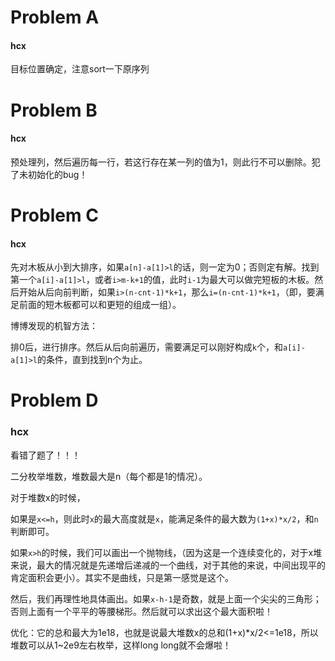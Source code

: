 # Problem A

#### hcx

目标位置确定，注意sort一下原序列

# Problem B

#### hcx

预处理列，然后遍历每一行，若这行存在某一列的值为1，则此行不可以删除。犯了未初始化的bug！

# Problem C

#### hcx

先对木板从小到大排序，如果`a[n]-a[1]>l`的话，则一定为0；否则定有解。找到第一个`a[i]-a[1]>l`，或者`i>m-k+1`的值，此时`i-1`为最大可以做完短板的木板。然后开始从后向前判断，如果`i>(n-cnt-1)*k+1`，那么`i=(n-cnt-1)*k+1`，（即，要满足前面的短木板都可以和更短的组成一组）。



博博发现的机智方法：

排0后，进行排序。然后从后向前遍历，需要满足可以刚好构成`k`个，和`a[i]-a[1]>l`的条件，直到找到n个为止。

# Problem D


### hcx

看错了题了！！！

二分枚举堆数，堆数最大是n（每个都是1的情况）。

对于堆数x的时候，

如果是`x<=h`，则此时`x`的最大高度就是`x`，能满足条件的最大数为`(1+x)*x/2`，和`n`判断即可。

如果`x>h`的时候，我们可以画出一个抛物线，（因为这是一个连续变化的，对于x堆来说，最大的情况就是先递增后递减的一个曲线，对于其他的来说，中间出现平的肯定面积会更小）。其实不是曲线，只是第一感觉是这个。

然后，我们再理性地具体画出。如果`x-h-1`是奇数，就是上面一个尖尖的三角形；否则上面有一个平平的等腰梯形。然后就可以求出这个最大面积啦！

优化：它的总和最大为1e18，也就是说最大堆数x的总和(1+x)*x/2<=1e18，所以堆数可以从1~2e9左右枚举，这样long long就不会爆啦！